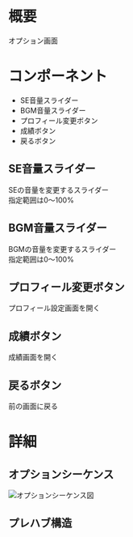 # 概要
オプション画面

# コンポーネント
* SE音量スライダー
* BGM音量スライダー
* プロフィール変更ボタン
* 成績ボタン
* 戻るボタン

## SE音量スライダー
SEの音量を変更するスライダー  
指定範囲は0～100%  

## BGM音量スライダー
BGMの音量を変更するスライダー  
指定範囲は0～100%

## プロフィール変更ボタン
プロフィール設定画面を開く

## 成績ボタン
成績画面を開く

## 戻るボタン
前の画面に戻る

# 詳細

## オプションシーケンス
![オプションシーケンス図](https://github.com/ShassBeleth/Kamitsuki/blob/develop/v1.0.0/Design/UI/Title/Images/%E3%82%BF%E3%82%A4%E3%83%88%E3%83%AB%E3%82%B7%E3%83%BC%E3%82%B1%E3%83%B3%E3%82%B9%E5%9B%B3.png)

## プレハブ構造